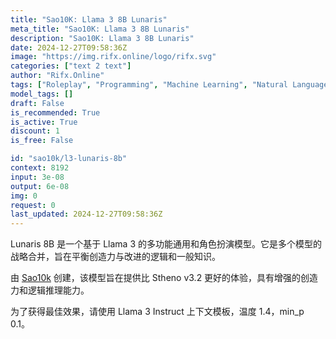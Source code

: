 ```yaml
---
title: "Sao10K: Llama 3 8B Lunaris"
meta_title: "Sao10K: Llama 3 8B Lunaris"
description: "Sao10K: Llama 3 8B Lunaris"
date: 2024-12-27T09:58:36Z
image: "https://img.rifx.online/logo/rifx.svg"
categories: ["text 2 text"]
author: "Rifx.Online"
tags: ["Roleplay", "Programming", "Machine Learning", "Natural Language Processing", "Generative AI"]
model_tags: []
draft: False
is_recommended: True
is_active: True
discount: 1
is_free: False

id: "sao10k/l3-lunaris-8b"
context: 8192
input: 3e-08
output: 6e-08
img: 0
request: 0
last_updated: 2024-12-27T09:58:36Z
---
```


Lunaris 8B 是一个基于 Llama 3 的多功能通用和角色扮演模型。它是多个模型的战略合并，旨在平衡创造力与改进的逻辑和一般知识。

由 [Sao10k](https://huggingface.co/Sao10k) 创建，该模型旨在提供比 Stheno v3.2 更好的体验，具有增强的创造力和逻辑推理能力。

为了获得最佳效果，请使用 Llama 3 Instruct 上下文模板，温度 1.4，min_p 0.1。

